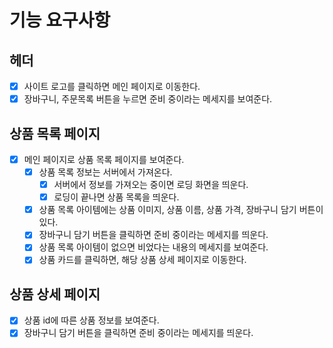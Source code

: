 # 기능 요구사항

## 헤더

- [x] 사이트 로고를 클릭하면 메인 페이지로 이동한다.
- [x] 장바구니, 주문목록 버튼을 누르면 준비 중이라는 메세지를 보여준다.

## 상품 목록 페이지

- [x] 메인 페이지로 상품 목록 페이지를 보여준다.
  - [x] 상품 목록 정보는 서버에서 가져온다.
    - [x] 서버에서 정보를 가져오는 중이면 로딩 화면을 띄운다.
    - [x] 로딩이 끝나면 상품 목록을 띄운다.
  - [x] 상품 목록 아이템에는 상품 이미지, 상품 이름, 상품 가격, 장바구니 담기 버튼이 있다.
  - [x] 장바구니 담기 버튼을 클릭하면 준비 중이라는 메세지를 띄운다.
  - [x] 상품 목록 아이템이 없으면 비었다는 내용의 메세지를 보여준다.
  - [x] 상품 카드를 클릭하면, 해당 상품 상세 페이지로 이동한다.

## 상품 상세 페이지

- [x] 상품 id에 따른 상품 정보를 보여준다.
- [x] 장바구니 담기 버튼을 클릭하면 준비 중이라는 메세지를 띄운다.

